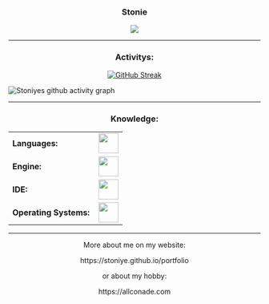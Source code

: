 <h3 align="center">Stonie</h3>

<div align="center">
    <img src="https://readme-typing-svg.herokuapp.com?font=Roboto&weight=800&duration=4000&pause=300&color=00DC5D&center=true&width=500&lines=Hey%F0%9F%91%8B%F0%9F%8F%BB;19y+old;from+Austria+%F0%9F%87%A6%F0%9F%87%B9">
</div>

------
<h3 align="center">Activitys:</h3>

<p align="center">
  <a href="https://git.io/streak-stats">
    <img src="https://github-readme-streak-stats-eight.vercel.app?user=Stoniye&theme=blue-green&hide_border=true&date_format=M%20j%5B%2C%20Y%5D&background=00000000&fire=EB5C20&currStreakNum=00DC5D&currStreakLabel=00DC5D&sideNums=13DC7E&dates=006C2D&ring=00DC5D&sideLabels=CFCFCE&stroke=CFCFCE&excludeDaysLabel=006C2D" alt="GitHub Streak" />
  </a>
</p>

![Stoniyes github activity graph](https://github-readme-activity-graph.vercel.app/graph?username=Stoniye&bg_color=00000000&color=13dc7e&line=00dc5d&title_color=00000000&point=192c34&area_color=18353a&area=true&hide_border=true)

------
<h3 align="center">Knowledge:</h3>
<table align="center">
    <tr>
        <td style="font-weight: bold; padding-right: 10px; vertical-align: center; border: none;">Languages:</td>
        <td><img height="40" src="https://skillicons.dev/icons?i=cs,c,cpp,css,dart,html,js,py"/></td>
    </tr>
    <tr>
        <td style="font-weight: bold; padding-right: 10px; vertical-align: center; border: none;">Engine:</td>
        <td><img height="40" src="https://skillicons.dev/icons?i=godot,flutter,unity"/></td>
    </tr>
    <tr>
        <td style="font-weight: bold; padding-right: 10px; vertical-align: center; border: none;">IDE:</td>
        <td><img height="40" src="https://skillicons.dev/icons?i=webstorm,androidstudio,visualstudio"/></td>
    </tr>
    <tr>
        <td style="font-weight: bold; padding-right: 10px; vertical-align: center; border: none;">Operating Systems:</td>
        <td><img height="40" src="https://skillicons.dev/icons?i=windows,linux"/></td>
    </tr>
</table>

------
<p align="center">
    More about me on my website:
</p>
<p align="center">
    https://stoniye.github.io/portfolio
</p>
<p align="center">
    or about my hobby:
</p>
<p align="center">
    https://allconade.com
</p>
